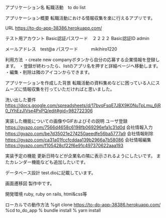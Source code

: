 アプリケーション名
転職活動　to do list

アプリケーション概要
転職活動における情報収集を楽に行えるアプリです。

URL
https://to-do-app-38386.herokuapp.com/

テスト用アカウント
Basic認証パスワード　２２２２
Basic認証ID admin

メールアドレス　test@a
パスワード　　　mikihiro1220

利用方法
・create new companyボタンから自分の応募する企業情報を登録します。
・登録が終わったら、listのアプリ名を押すと詳細ページへ移動します。
・編集・削除は隣のアイコンからできます。

アプリケーションを作成した背景
転職活動の資料集めなどに困っている人にスムーズに情報収集を行っていただければと思いました。

洗い出した要件
https://docs.google.com/spreadsheets/d/17bvqFsqE7JBX9K0NuTpLmu_6jR0_lYhEzJIVse4PxPQ/edit#gid=982722306

実装した機能についての画像やGIFおよびその説明
ユーザ登録
https://gyazo.com/7566d4658c6198fb069296efa1c31d0d
会社情報入力
https://gyazo.com/be7d35021e274250aeedfe56ba5777a9
会社情報削除
https://gyazo.com/ca31a01fccfcddaa139b2966a7b58086
会社情報編集
https://gyazo.com/f105428cf22f6e91c497370622aaa193

実装予定の機能
更新日時などが企業名の隣に表示されるようにしたいです。
またカレンダー機能なども追加したいです。

データベース設計
test.dioに記載しています。



画面遷移図
製作中です。

開発環境
ruby, ruby on rails, html&css等

ローカルでの動作方法
%git clone https://to-do-app-38386.herokuapp.com/
%cd to_do_app
% bundle install
% yarn install




